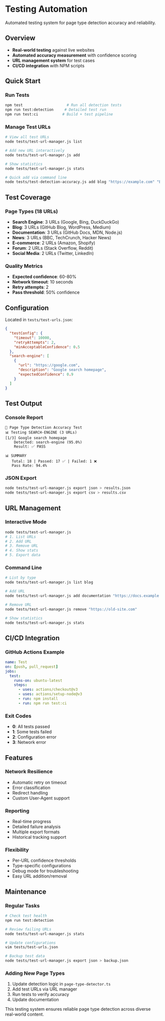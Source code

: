 # Testing Automation

Automated testing system for page type detection accuracy and reliability.

## Overview

- **Real-world testing** against live websites
- **Automated accuracy measurement** with confidence scoring
- **URL management system** for test cases
- **CI/CD integration** with NPM scripts

## Quick Start

### Run Tests
```bash
npm test                    # Run all detection tests
npm run test:detection     # Detailed test run
npm run test:ci           # Build + test pipeline
```

### Manage Test URLs
```bash
# View all test URLs
node tests/test-url-manager.js list

# Add new URL interactively  
node tests/test-url-manager.js add

# Show statistics
node tests/test-url-manager.js stats

# Quick add via command line
node tests/test-detection-accuracy.js add blog "https://example.com" "Blog" 0.8
```

## Test Coverage

### Page Types (18 URLs)
- **Search Engine**: 3 URLs (Google, Bing, DuckDuckGo)
- **Blog**: 3 URLs (GitHub Blog, WordPress, Medium)
- **Documentation**: 3 URLs (GitHub Docs, MDN, Node.js)
- **News**: 3 URLs (BBC, TechCrunch, Hacker News)
- **E-commerce**: 2 URLs (Amazon, Shopify)
- **Forum**: 2 URLs (Stack Overflow, Reddit)
- **Social Media**: 2 URLs (Twitter, LinkedIn)

### Quality Metrics
- **Expected confidence**: 60-80%
- **Network timeout**: 10 seconds
- **Retry attempts**: 2
- **Pass threshold**: 50% confidence

## Configuration

Located in `tests/test-urls.json`:

```json
{
  "testConfig": {
    "timeout": 10000,
    "retryAttempts": 2,
    "minAcceptableConfidence": 0.5
  },
  "search-engine": [
    {
      "url": "https://google.com",
      "description": "Google search homepage",
      "expectedConfidence": 0.9
    }
  ]
}
```

## Test Output

### Console Report
```
🤖 Page Type Detection Accuracy Test
📊 Testing SEARCH-ENGINE (3 URLs)
[1/3] Google search homepage
    Detected: search-engine (95.0%)
    Result: ✅ PASS

📊 SUMMARY
   Total: 18 | Passed: 17 ✅ | Failed: 1 ❌
   Pass Rate: 94.4%
```

### JSON Export
```bash
node tests/test-url-manager.js export json > results.json
node tests/test-url-manager.js export csv > results.csv
```

## URL Management

### Interactive Mode
```bash
node tests/test-url-manager.js
# 1. List URLs
# 2. Add URL  
# 3. Remove URL
# 4. Show stats
# 5. Export data
```

### Command Line
```bash
# List by type
node tests/test-url-manager.js list blog

# Add URL
node tests/test-url-manager.js add documentation "https://docs.example.com"

# Remove URL
node tests/test-url-manager.js remove "https://old-site.com"

# Show statistics
node tests/test-url-manager.js stats
```

## CI/CD Integration

### GitHub Actions Example
```yaml
name: Test
on: [push, pull_request]
jobs:
  test:
    runs-on: ubuntu-latest
    steps:
      - uses: actions/checkout@v3
      - uses: actions/setup-node@v3
      - run: npm install
      - run: npm run test:ci
```

### Exit Codes
- **0**: All tests passed
- **1**: Some tests failed  
- **2**: Configuration error
- **3**: Network error

## Features

### Network Resilience
- Automatic retry on timeout
- Error classification
- Redirect handling
- Custom User-Agent support

### Reporting
- Real-time progress
- Detailed failure analysis
- Multiple export formats
- Historical tracking support

### Flexibility
- Per-URL confidence thresholds
- Type-specific configurations
- Debug mode for troubleshooting
- Easy URL addition/removal

## Maintenance

### Regular Tasks
```bash
# Check test health
npm run test:detection

# Review failing URLs
node tests/test-url-manager.js stats

# Update configurations
vim tests/test-urls.json

# Backup test data
node tests/test-url-manager.js export json > backup.json
```

### Adding New Page Types
1. Update detection logic in `page-type-detector.ts`
2. Add test URLs via URL manager
3. Run tests to verify accuracy
4. Update documentation

This testing system ensures reliable page type detection across diverse real-world content. 